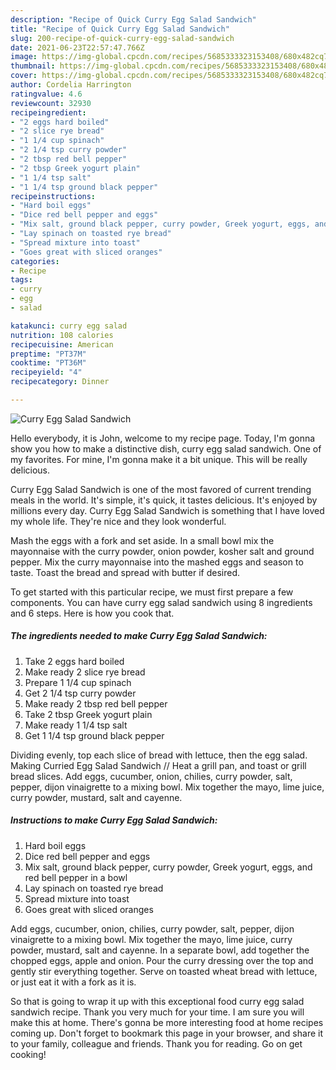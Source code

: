 ```yaml
---
description: "Recipe of Quick Curry Egg Salad Sandwich"
title: "Recipe of Quick Curry Egg Salad Sandwich"
slug: 200-recipe-of-quick-curry-egg-salad-sandwich
date: 2021-06-23T22:57:47.766Z
image: https://img-global.cpcdn.com/recipes/5685333323153408/680x482cq70/curry-egg-salad-sandwich-recipe-main-photo.jpg
thumbnail: https://img-global.cpcdn.com/recipes/5685333323153408/680x482cq70/curry-egg-salad-sandwich-recipe-main-photo.jpg
cover: https://img-global.cpcdn.com/recipes/5685333323153408/680x482cq70/curry-egg-salad-sandwich-recipe-main-photo.jpg
author: Cordelia Harrington
ratingvalue: 4.6
reviewcount: 32930
recipeingredient:
- "2 eggs hard boiled"
- "2 slice rye bread"
- "1 1/4 cup spinach"
- "2 1/4 tsp curry powder"
- "2 tbsp red bell pepper"
- "2 tbsp Greek yogurt plain"
- "1 1/4 tsp salt"
- "1 1/4 tsp ground black pepper"
recipeinstructions:
- "Hard boil eggs"
- "Dice red bell pepper and eggs"
- "Mix salt, ground black pepper, curry powder, Greek yogurt, eggs, and red bell pepper in a bowl"
- "Lay spinach on toasted rye bread"
- "Spread mixture into toast"
- "Goes great with sliced oranges"
categories:
- Recipe
tags:
- curry
- egg
- salad

katakunci: curry egg salad 
nutrition: 108 calories
recipecuisine: American
preptime: "PT37M"
cooktime: "PT36M"
recipeyield: "4"
recipecategory: Dinner

---
```



![Curry Egg Salad Sandwich](https://img-global.cpcdn.com/recipes/5685333323153408/680x482cq70/curry-egg-salad-sandwich-recipe-main-photo.jpg)

Hello everybody, it is John, welcome to my recipe page. Today, I'm gonna show you how to make a distinctive dish, curry egg salad sandwich. One of my favorites. For mine, I'm gonna make it a bit unique. This will be really delicious.

Curry Egg Salad Sandwich is one of the most favored of current trending meals in the world. It's simple, it's quick, it tastes delicious. It's enjoyed by millions every day. Curry Egg Salad Sandwich is something that I have loved my whole life. They're nice and they look wonderful.

Mash the eggs with a fork and set aside. In a small bowl mix the mayonnaise with the curry powder, onion powder, kosher salt and ground pepper. Mix the curry mayonnaise into the mashed eggs and season to taste. Toast the bread and spread with butter if desired.


To get started with this particular recipe, we must first prepare a few components. You can have curry egg salad sandwich using 8 ingredients and 6 steps. Here is how you cook that.

<!--inarticleads1-->

##### The ingredients needed to make Curry Egg Salad Sandwich:

1. Take 2 eggs hard boiled
1. Make ready 2 slice rye bread
1. Prepare 1 1/4 cup spinach
1. Get 2 1/4 tsp curry powder
1. Make ready 2 tbsp red bell pepper
1. Take 2 tbsp Greek yogurt plain
1. Make ready 1 1/4 tsp salt
1. Get 1 1/4 tsp ground black pepper


Dividing evenly, top each slice of bread with lettuce, then the egg salad. Making Curried Egg Salad Sandwich // Heat a grill pan, and toast or grill bread slices. Add eggs, cucumber, onion, chilies, curry powder, salt, pepper, dijon vinaigrette to a mixing bowl. Mix together the mayo, lime juice, curry powder, mustard, salt and cayenne. 

<!--inarticleads2-->

##### Instructions to make Curry Egg Salad Sandwich:

1. Hard boil eggs
1. Dice red bell pepper and eggs
1. Mix salt, ground black pepper, curry powder, Greek yogurt, eggs, and red bell pepper in a bowl
1. Lay spinach on toasted rye bread
1. Spread mixture into toast
1. Goes great with sliced oranges


Add eggs, cucumber, onion, chilies, curry powder, salt, pepper, dijon vinaigrette to a mixing bowl. Mix together the mayo, lime juice, curry powder, mustard, salt and cayenne. In a separate bowl, add together the chopped eggs, apple and onion. Pour the curry dressing over the top and gently stir everything together. Serve on toasted wheat bread with lettuce, or just eat it with a fork as it is. 

So that is going to wrap it up with this exceptional food curry egg salad sandwich recipe. Thank you very much for your time. I am sure you will make this at home. There's gonna be more interesting food at home recipes coming up. Don't forget to bookmark this page in your browser, and share it to your family, colleague and friends. Thank you for reading. Go on get cooking!
